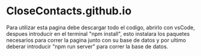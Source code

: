 # CloseContacts.github.io

Para utilizar esta pagina debe descargar todo el codigo, abrirlo con vsCode, despues introducir en el terminal "npm install", esto instalara los paquetes necesarios para correr
la pagina junto con su base de datos y por ultimo deberar introducir "npm run server" para correr la base de datos.
